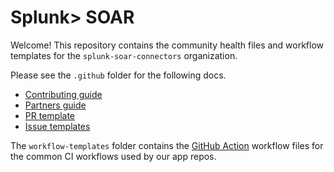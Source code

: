 # Splunk> SOAR
Welcome! This repository contains the community health files and workflow templates
for the ```splunk-soar-connectors``` organization.

Please see the ```.github``` folder for the following docs.
 - [Contributing guide](https://github.com/Splunk-SOAR-Apps/.github/blob/main/.github/CONTRIBUTING.md)
 - [Partners guide](https://github.com/Splunk-SOAR-Apps/.github/blob/main/.github/PARTNERS.md)
 - [PR template](https://github.com/splunk-soar-connectors/.github/blob/main/.github/pull_request_template.md)
 - [Issue templates](https://github.com/splunk-soar-connectors/.github/tree/main/.github/ISSUE_TEMPLATE)

The ```workflow-templates``` folder contains the [GitHub Action](https://docs.github.com/en/actions)
workflow files for the common CI workflows used by our app repos.
